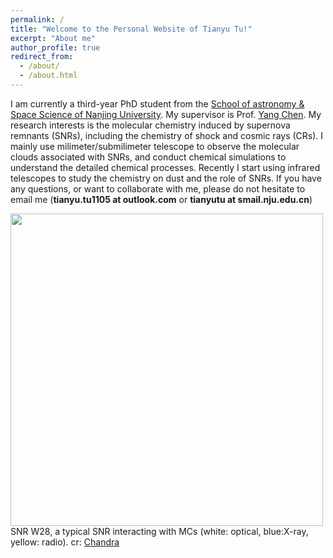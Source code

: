 ```yaml
---
permalink: /
title: "Welcome to the Personal Website of Tianyu Tu!"
excerpt: "About me"
author_profile: true
redirect_from: 
  - /about/
  - /about.html
---
```


I am currently a third-year PhD student from the [School of astronomy & Space Science of Nanjing University](https://astronomy.nju.edu.cn/EN/index.html). My supervisor is Prof. [Yang Chen](https://astronomy.nju.edu.cn/EN/People/Professors/20200707/i113699.html). My research interests is the molecular chemistry induced by supernova remnants (SNRs), including the chemistry of shock and cosmic rays (CRs). I mainly use milimeter/submilimeter telescope to observe the molecular clouds associated with SNRs, and conduct chemical simulations to understand the detailed chemical processes. Recently I start using infrared telescopes to study the chemistry on dust and the role of SNRs. If you have any questions, or want to collaborate with me, please do not hesitate to email me (**tianyu.tu1105 at outlook.com** or **tianyutu at smail.nju.edu.cn**) <br>

<img src="https://tty1105.github.io/images/about/w28_rosat_optical_radio.jpg" width="500" height="500" align="middle" /> <br>
SNR W28, a typical SNR interacting with MCs (white: optical, blue:X-ray, yellow: radio). cr: [Chandra](https://chandra.harvard.edu/photo/2008/w28/more.html)
